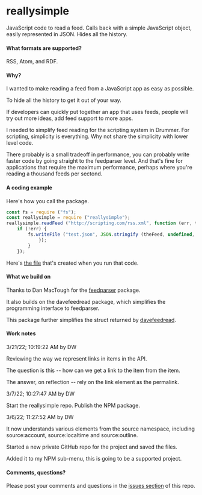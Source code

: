 # reallysimple

JavaScript code to read a feed. Calls back with a simple JavaScript object, easily represented in JSON. Hides all the history.

#### What formats are supported?

RSS, Atom, and RDF.

#### Why?

I wanted to make reading a feed from a JavaScript app as easy as possible. 

To hide all the history to get it out of your way. 

If developers can quickly put together an app that uses feeds, people will try out more ideas, add feed support to more apps.

I needed to simplify feed reading for the scripting system in Drummer. For scripting, simplicity is everything. Why not share the simplicity with lower level code.

There probably is a small tradeoff in performance, you can probably write faster code by going straight to the feedparser level. And that's fine for applications that require the maximum performance, perhaps where you're reading a thousand feeds per sectond. 

#### A coding example

Here's how you call the package.

```javascriptconst fs = require ("fs");const reallysimple = require ("reallysimple");reallysimple.readFeed ("http://scripting.com/rss.xml", function (err, theFeed) {	if (!err) {		fs.writeFile ("test.json", JSON.stringify (theFeed, undefined, 4), function (err) {			});		}	});```

Here's <a href="https://github.com/scripting/reallysimple/blob/main/example/test.json">the file</a> that's created when you run that code. 

#### What we build on

Thanks to Dan MacTough for the <a href="https://www.npmjs.com/package/feedparser">feedparser</a> package.

It also builds on the davefeedread package, which simplifies the programming interface to feedparser.

This package further simplifies the struct returned by <a href="https://www.npmjs.com/package/davefeedread">davefeedread</a>.

#### Work notes

3/21/22; 10:19:22 AM by DW

Reviewing the way we represent links in items in the API. 

The question is this -- how can we get a link to the item from the item. 

The answer, on reflection -- rely on the link element as the permalink. 

3/7/22; 10:27:47 AM by DW

Start the reallysimple repo. Publish the NPM package. 

3/6/22; 11:27:52 AM by DW

It now understands various elements from the source namespace, including source:account, source:localtime and source:outline.

Started a new private GitHub repo for the project and saved the files. 

Added it to my NPM sub-menu, this is going to be a supported project.

#### Comments, questions?

Please post your comments and questions in the <a href="https://github.com/scripting/reallysimple/issues/new">issues section</a> of this repo.

